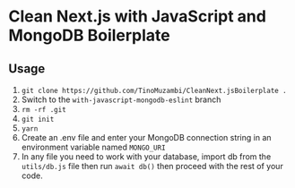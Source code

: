 # Clean Next.js with JavaScript and MongoDB Boilerplate

## Usage

1. `git clone https://github.com/TinoMuzambi/CleanNext.jsBoilerplate .`
2. Switch to the `with-javascript-mongodb-eslint` branch
3. `rm -rf .git`
4. `git init`
5. `yarn`
6. Create an .env file and enter your MongoDB connection string in an environment variable named `MONGO_URI`
7. In any file you need to work with your database, import db from the `utils/db.js` file then run `await db()` then proceed with the rest of your code.
